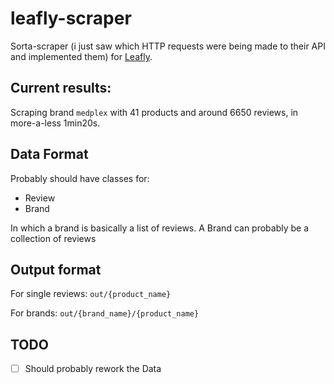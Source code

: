 # leafly-scraper

Sorta-scraper (i just saw which HTTP requests were being made to their API and implemented them) for [Leafly](https://www.leafly.com/).

## Current results:

Scraping brand `medplex` with 41 products and around 6650 reviews, in more-a-less 1min20s.

## Data Format

Probably should have classes for:
 - Review 
 - Brand

In which a brand is basically a list of reviews.
A Brand can probably be a collection of reviews 

## Output format 

For single reviews: 
`out/{product_name}`

For brands:
`out/{brand_name}/{product_name}`


## TODO

- [ ] Should probably rework the Data 
